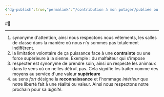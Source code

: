 ```yaml
---
{"dg-publish":true,"permalink":"/contribution à mon potager/publiée ou presque/respect/"}
---
```


#🌱 

---
1. synonyme d'attention, ainsi nous respectons nous vêtements, les salles de classe dans la manière où nous n'y sommes pas totalement indifférent.
2. la limitation volontaire de ça puissance face à une **contrainte** ou une force supérieure à la sienne. Exemple : du malfaiteur qui s'impose
3. respecter est synonyme de prendre soin, ainsi on respecte les animaux dans le sens où on ne les détruit pas. Cela signifie les traiter comme des moyens au service d'une valeur **supérieure**
4. au sens *fort* désigne la **reconnaissance** et l'hommage *intérieur* que notre liberté fait à une réalité ou valeur. Ainsi nous respectons notre prochain pour sa *dignité*.